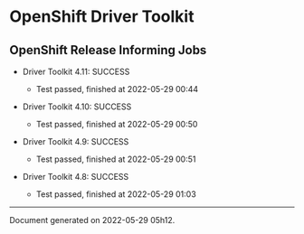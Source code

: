 
OpenShift Driver Toolkit
========================

OpenShift Release Informing Jobs
--------------------------------



* Driver Toolkit 4.11: SUCCESS
  - Test passed, finished at 2022-05-29 00:44








* Driver Toolkit 4.10: SUCCESS
  - Test passed, finished at 2022-05-29 00:50








* Driver Toolkit 4.9: SUCCESS
  - Test passed, finished at 2022-05-29 00:51








* Driver Toolkit 4.8: SUCCESS
  - Test passed, finished at 2022-05-29 01:03






---
Document generated on 2022-05-29 05h12.
